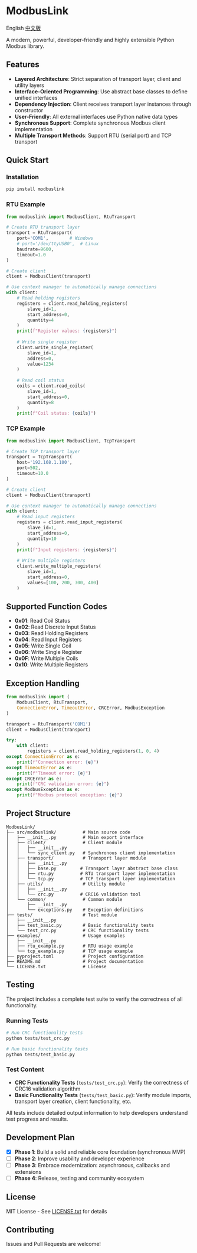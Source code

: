 # ModbusLink

English [中文版](README-zh_CN.md)

A modern, powerful, developer-friendly and highly extensible Python Modbus library.

## Features

- **Layered Architecture**: Strict separation of transport layer, client and utility layers
- **Interface-Oriented Programming**: Use abstract base classes to define unified interfaces
- **Dependency Injection**: Client receives transport layer instances through constructor
- **User-Friendly**: All external interfaces use Python native data types
- **Synchronous Support**: Complete synchronous Modbus client implementation
- **Multiple Transport Methods**: Support RTU (serial port) and TCP transport

## Quick Start

### Installation

```bash
pip install modbuslink
```

### RTU Example

```python
from modbuslink import ModbusClient, RtuTransport

# Create RTU transport layer
transport = RtuTransport(
    port='COM1',        # Windows
    # port='/dev/ttyUSB0',  # Linux
    baudrate=9600,
    timeout=1.0
)

# Create client
client = ModbusClient(transport)

# Use context manager to automatically manage connections
with client:
    # Read holding registers
    registers = client.read_holding_registers(
        slave_id=1,
        start_address=0,
        quantity=4
    )
    print(f"Register values: {registers}")
    
    # Write single register
    client.write_single_register(
        slave_id=1,
        address=0,
        value=1234
    )
    
    # Read coil status
    coils = client.read_coils(
        slave_id=1,
        start_address=0,
        quantity=8
    )
    print(f"Coil status: {coils}")
```

### TCP Example

```python
from modbuslink import ModbusClient, TcpTransport

# Create TCP transport layer
transport = TcpTransport(
    host='192.168.1.100',
    port=502,
    timeout=10.0
)

# Create client
client = ModbusClient(transport)

# Use context manager to automatically manage connections
with client:
    # Read input registers
    registers = client.read_input_registers(
        slave_id=1,
        start_address=0,
        quantity=10
    )
    print(f"Input registers: {registers}")
    
    # Write multiple registers
    client.write_multiple_registers(
        slave_id=1,
        start_address=0,
        values=[100, 200, 300, 400]
    )
```

## Supported Function Codes

- **0x01**: Read Coil Status
- **0x02**: Read Discrete Input Status
- **0x03**: Read Holding Registers
- **0x04**: Read Input Registers
- **0x05**: Write Single Coil
- **0x06**: Write Single Register
- **0x0F**: Write Multiple Coils
- **0x10**: Write Multiple Registers

## Exception Handling

```python
from modbuslink import (
    ModbusClient, RtuTransport,
    ConnectionError, TimeoutError, CRCError, ModbusException
)

transport = RtuTransport('COM1')
client = ModbusClient(transport)

try:
    with client:
        registers = client.read_holding_registers(1, 0, 4)
except ConnectionError as e:
    print(f"Connection error: {e}")
except TimeoutError as e:
    print(f"Timeout error: {e}")
except CRCError as e:
    print(f"CRC validation error: {e}")
except ModbusException as e:
    print(f"Modbus protocol exception: {e}")
```

## Project Structure

```
ModbusLink/
├── src/modbuslink/          # Main source code
│   ├── __init__.py          # Main export interface
│   ├── client/              # Client module
│   │   ├── __init__.py
│   │   └── sync_client.py   # Synchronous client implementation
│   ├── transport/           # Transport layer module
│   │   ├── __init__.py
│   │   ├── base.py         # Transport layer abstract base class
│   │   ├── rtu.py          # RTU transport layer implementation
│   │   └── tcp.py          # TCP transport layer implementation
│   ├── utils/               # Utility module
│   │   ├── __init__.py
│   │   └── crc.py          # CRC16 validation tool
│   └── common/              # Common module
│       ├── __init__.py
│       └── exceptions.py    # Exception definitions
├── tests/                   # Test module
│   ├── __init__.py
│   ├── test_basic.py        # Basic functionality tests
│   └── test_crc.py          # CRC functionality tests
├── examples/                # Usage examples
│   ├── __init__.py
│   ├── rtu_example.py       # RTU usage example
│   └── tcp_example.py       # TCP usage example
├── pyproject.toml           # Project configuration
├── README.md                # Project documentation
└── LICENSE.txt              # License
```

## Testing

The project includes a complete test suite to verify the correctness of all functionality.

### Running Tests

```bash
# Run CRC functionality tests
python tests/test_crc.py

# Run basic functionality tests
python tests/test_basic.py
```

### Test Content

- **CRC Functionality Tests** (`tests/test_crc.py`): Verify the correctness of CRC16 validation algorithm
- **Basic Functionality Tests** (`tests/test_basic.py`): Verify module imports, transport layer creation, client functionality, etc.

All tests include detailed output information to help developers understand test progress and results.

## Development Plan

- [x] **Phase 1**: Build a solid and reliable core foundation (synchronous MVP)
- [ ] **Phase 2**: Improve usability and developer experience
- [ ] **Phase 3**: Embrace modernization: asynchronous, callbacks and extensions
- [ ] **Phase 4**: Release, testing and community ecosystem

## License

MIT License - See [LICENSE.txt](LICENSE.txt) for details

## Contributing

Issues and Pull Requests are welcome!